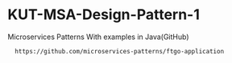 # KUT-MSA-Design-Pattern-1

Microservices Patterns With examples in Java(GitHub)

      https://github.com/microservices-patterns/ftgo-application
